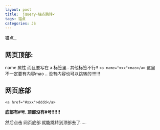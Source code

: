 ```yaml
---
layout: post
title:  jQuery-锚点跳转✔︎
tags: 锚点
categories: JS
---
```


锚点… 



## 网页顶部:
name 属性   而且要写在 a 标签里.. 其他标签不行!!
`<a name="xxx">mao</a>`
这里不一定要有内容mao ..  没有内容也可以跳转的!!!!!!! 

## 网页底部
`<a href="#xxx">dddd</a>`


**底部有#号. 顶部没有#号!!!!!!**




然后点击 网页底部  就能跳转到顶部去了.....
